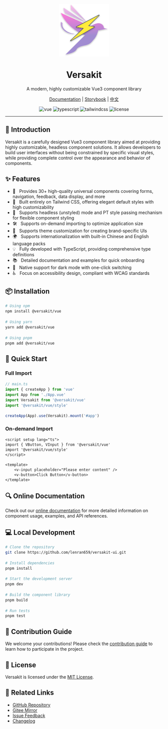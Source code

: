 <div align="center">
  <a href="https://versakit.github.io/Versakit/">
    <img src="./logo.svg" width="160" />
  </a>
  <h1>Versakit</h1>
  <p>A modern, highly customizable Vue3 component library</p>
  <p>
    <a href="https://versakit.github.io/Versakit/">Documentation</a> | 
    <a href="https://versakit.github.io/Versakit/storybook/">Storybook</a> | 
    <a href="./README.md">中文</a>
  </p>
  <p>
    <img src="https://img.shields.io/badge/vue-v3.2.0%2B-%2342b883" alt="vue">
    <img src="https://img.shields.io/badge/typescript-%5E5.0.0-%233178c6" alt="typescript">
    <img src="https://img.shields.io/badge/tailwindcss-v3.3.0-%2338bdf8" alt="tailwindcss">
    <img src="https://img.shields.io/npm/l/@versakit/ui.svg" alt="license">
  </p>
</div>

---

## 📖 Introduction

Versakit is a carefully designed Vue3 component library aimed at providing highly customizable, headless component solutions. It allows developers to build user interfaces without being constrained by specific visual styles, while providing complete control over the appearance and behavior of components.

## ✨ Features

- 🚀 &nbsp; Provides 30+ high-quality universal components covering forms, navigation, feedback, data display, and more
- 💪 &nbsp; Built entirely on Tailwind CSS, offering elegant default styles with high customizability
- 🎨 &nbsp; Supports headless (unstyled) mode and PT style passing mechanism for flexible component styling
- 🛠️ &nbsp; Supports on-demand importing to optimize application size
- 🌈 &nbsp; Supports theme customization for creating brand-specific UIs
- 🌍 &nbsp; Supports internationalization with built-in Chinese and English language packs
- 💡 &nbsp; Fully developed with TypeScript, providing comprehensive type definitions
- 📚 &nbsp; Detailed documentation and examples for quick onboarding
- 🌙 &nbsp; Native support for dark mode with one-click switching
- ♿ &nbsp; Focus on accessibility design, compliant with WCAG standards

## 📦 Installation

```bash
# Using npm
npm install @versakit/vue

# Using yarn
yarn add @versakit/vue

# Using pnpm
pnpm add @versakit/vue
```

## 🚀 Quick Start

### Full Import

```ts
// main.ts
import { createApp } from 'vue'
import App from './App.vue'
import Versakit from '@versakit/vue'
import '@versakit/vue/style'

createApp(App).use(Versakit).mount('#app')
```

### On-demand Import

```vue
<script setup lang="ts">
import { VButton, VInput } from '@versakit/vue'
import '@versakit/vue/style'
</script>

<template>
	<v-input placeholder="Please enter content" />
	<v-button>Click Button</v-button>
</template>
```

## 🔍 Online Documentation

Check out our [online documentation](https://versakit.github.io/Versakit/) for more detailed information on component usage, examples, and API references.

## 💻 Local Development

```bash
# Clone the repository
git clone https://github.com/lenran659/versakit-ui.git

# Install dependencies
pnpm install

# Start the development server
pnpm dev

# Build the component library
pnpm build

# Run tests
pnpm test
```

## 🤝 Contribution Guide

We welcome your contributions! Please check the [contribution guide](./CONTRIBUTING.md) to learn how to participate in the project.

## 📄 License

Versakit is licensed under the [MIT License](./LICENSE).

## 🔗 Related Links

- [GitHub Repository](https://github.com/lenran659/versakit-ui)
- [Gitee Mirror](https://gitee.com/dragon_water/versakit-ui)
- [Issue Feedback](https://github.com/lenran659/versakit-ui/issues)
- [Changelog](./CHANGELOG.md)
